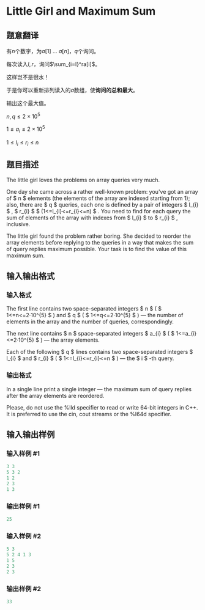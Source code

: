 # Little Girl and Maximum Sum

## 题意翻译

有$n$个数字，为$a[1]\ ...\ a[n]$，$q$个询问。

每次读入$l,r$，询问$\sum_{i=l}^ra[i]$。

这样岂不是很水！

于是你可以重新排列读入的$a$数组，使**询问的总和最大**。

输出这个最大值。

$n,q \le 2\times 10^5$

$1\le a_i \le 2 \times 10^5$

$1\le l_i \le r_i \le n$

## 题目描述

The little girl loves the problems on array queries very much.

One day she came across a rather well-known problem: you've got an array of $ n $ elements (the elements of the array are indexed starting from 1); also, there are $ q $ queries, each one is defined by a pair of integers $ l_{i} $ , $ r_{i} $ $ (1<=l_{i}<=r_{i}<=n) $ . You need to find for each query the sum of elements of the array with indexes from $ l_{i} $ to $ r_{i} $ , inclusive.

The little girl found the problem rather boring. She decided to reorder the array elements before replying to the queries in a way that makes the sum of query replies maximum possible. Your task is to find the value of this maximum sum.

## 输入输出格式

### 输入格式

The first line contains two space-separated integers $ n $ ( $ 1<=n<=2·10^{5} $ ) and $ q $ ( $ 1<=q<=2·10^{5} $ ) — the number of elements in the array and the number of queries, correspondingly.

The next line contains $ n $ space-separated integers $ a_{i} $ ( $ 1<=a_{i}<=2·10^{5} $ ) — the array elements.

Each of the following $ q $ lines contains two space-separated integers $ l_{i} $ and $ r_{i} $ ( $ 1<=l_{i}<=r_{i}<=n $ ) — the $ i $ -th query.

### 输出格式

In a single line print a single integer — the maximum sum of query replies after the array elements are reordered.

Please, do not use the %lld specifier to read or write 64-bit integers in С++. It is preferred to use the cin, cout streams or the %I64d specifier.

## 输入输出样例

### 输入样例 #1

```cpp
3 3
5 3 2
1 2
2 3
1 3

```
### 输出样例 #1

```cpp
25

```
### 输入样例 #2

```cpp
5 3
5 2 4 1 3
1 5
2 3
2 3

```
### 输出样例 #2

```cpp
33

```
